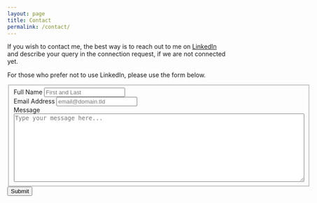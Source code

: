 ```yaml
---
layout: page
title: Contact
permalink: /contact/
---
```

If you wish to contact me, the best way is to reach out to me on [LinkedIn](https://www.linkedin.com/in/iromanovsky) and describe your query in the connection request, if we are not connected yet.

For those who prefer not to use LinkedIn, please use the form below.

<form id="fs-frm" name="simple-contact-form" accept-charset="utf-8" action="https://formspree.io/f/xdordkpb" method="post" markdown="0">
  <fieldset id="fs-frm-inputs">
    <label for="full-name">Full Name</label>
    <input type="text" name="name" id="full-name" placeholder="First and Last" required=""><br/>
    <label for="email-address">Email Address</label>
    <input type="email" name="_replyto" id="email-address" placeholder="email@domain.tld" required=""><br/>
    <label for="message">Message</label>
    <textarea rows="10" cols="80"  name="message" id="message" placeholder="Type your message here..." required=""></textarea>
    <input type="hidden" name="_subject" id="email-subject" value="Contact Form Submission">
  </fieldset>
  <input type="submit" value="Submit">
</form>

